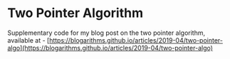 # Two Pointer Algorithm
Supplementary code for my blog post on the two pointer algorithm, available at - [https://blogarithms.github.io/articles/2019-04/two-pointer-algo](https://blogarithms.github.io/articles/2019-04/two-pointer-algo)

